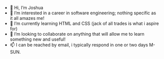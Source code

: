 - 👋 Hi, I’m Joshua
- 👀 I’m interested in a career in software engineering; nothing specific as it all amazes me!
- 🌱 I’m currently learning HTML and CSS (jack of all trades is what i aspire for)
- 💞️ I’m looking to collaborate on anything that will allow me to learn something new and useful!
- 📫 I can be reached by email, i typically respond in one or two days M-SUN.

<!---
Jxsteward/Jxsteward is a ✨ special ✨ repository because its `README.md` (this file) appears on your GitHub profile.
You can click the Preview link to take a look at your changes.
--->
